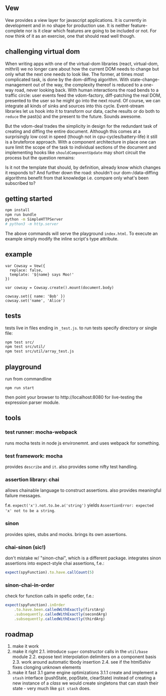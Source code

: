 
Vew
---
Vew provides a view layer for javascript applications. It is currently in development and in no shape for production use. It is neither feature-complete nor is it clear which features are going to be included or not. For now think of it as an exercise, one that should read well though.

challenging virtual dom
-----------------------
When writing apps with one of the virtual-dom libraries (react, virtual-dom, mithril) we no longer care about how the current DOM needs to change but only what the next one needs to look like. The former, at times most complicated task, is done by the dom-diffing algorithm. With state-change-management out of the way, the complexity thereof is reduced to a one-way road, never looking back. With human interactions the road bends to a traffic circle: user events feed the vdom-factory, diff-patching the real DOM, presented to the user so he might go into the next round. Of course, we can integrate all kinds of sinks and sources into this cycle. Event-stream libraries let us hook into it to transform our data, cache results or do both to `reduce` the past(s) and the present to the future. Sounds awesome.

But the vdom-deal trades the simplicity in design for the redundant task of creating and diffing the entire document. Although this comes at a surprisingly low cost in speed (though not in cpu-cycles/battery-life) it still is a bruteforce approach. With a component architecture in place one can sure limit the scope of the task to individual sections of the document and implementing hooks like `shouldComponentUpdate` may short circuit the process but the question remains:

Is it not the template that should, by definition, already know which changes it responds to? And further down the road: shouldn't our dom-/data-diffing algorithms benefit from that knowledge i.e. compare only what's been subscribed to?

getting started
---------------
```sh
npm install
npm run bundle
python -m SimpleHTTPServer
# python3 -m http.server
```
The above commands will serve the playground `index.html`. To execute an example simply modify the inline script's type attribute.

example
-------
```
var Cowsay = Vew({
  replace: false,
  template: '${name} says Moo!'
})

var cowsay = Cowsay.create().mount(document.body)

cowsay.set({ name: 'Bob' })
cowsay.set('name', 'Alice')
```

tests
-----

tests live in files ending in `_test.js`. to run tests specify directory or
single file:

```sh
npm test src/
npm test src/util/
npm test src/util/array_test.js
```

playground
----------
run from commandline
```
npm run start
```
then point your browser to http://localhost:8080 for live-testing the expression parser module.

tools
-----

### test runner: mocha-webpack
runs mocha tests in node js environemnt. and uses webpack for something.

### test framework: mocha
provides `describe` and `it`. also provides some nifty test handling.

### assertion library: chai
allows chainable language to construct assertions. also provides meaningful
failure messages.

f.e. `expect('x').not.to.be.a('string')` yields `AssertionError: expected 'x'
not to be a string`.

### sinon
provides spies, stubs and mocks. brings its own assertions.


### chai-sinon (sic!)
don't mistake w/ "sinon-chai", which is a different package.
integrates sinon assertions into expect-style chai assertions, f.e.:

```js
expect(spyFunction).to.have.callCount(5)
```

### sinon-chai-in-order
check for function calls in spefic order, f.e.:

```js
expect(spyFunction).inOrder
    .to.have.been.calledWithExactly(firstArg)
    .subsequently.calledWithExactly(secondArg)
    .subsequently.calledWithExactly(thirdArg)
```

roadmap
-------

1. make it work
2. make it right
2.1. introduce `super` constructor calls in the `util/base` module
2.2. expose text interpolation delimiters on a component basis
2.3. work around automatic tbody insertion
2.4. see if the html5shiv fixes clonging unknown elements
3. make it fast
3.1 game engine optimizations
3.1.1 create and implement a `stash` interface (pushState, popState, clearState)
      instead of creating a new instance of a *class* we would create singletons
      that can stash their state - very much like `git stash` does.
